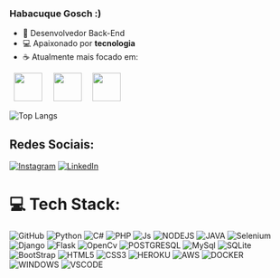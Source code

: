 ### Habacuque Gosch :)
- 👨 Desenvolvedor Back-End
- 💻 Apaixonado por **tecnologia**
- ☕ Atualmente mais focado em:
<div style="display: inline">
  &nbsp;&nbsp;<img width='50' height='50' src="https://cdn.jsdelivr.net/gh/devicons/devicon/icons/python/python-original.svg" />&nbsp;&nbsp;
  &nbsp;&nbsp;<img width='50' height='50' src="https://upload.wikimedia.org/wikipedia/commons/0/0d/C_Sharp_wordmark.svg" />&nbsp;&nbsp;
  &nbsp;&nbsp;<img widht='50' height='50' src="https://www.svgrepo.com/show/452088/php.svg" />&nbsp;&nbsp;
</div> 
<br>

<!--![Habacuque GitHub stats](https://github-readme-stats.vercel.app/api?username=Habacuque-Gosch&show_icons=true&theme=dark)  -->
![Top Langs](https://github-readme-stats.vercel.app/api/top-langs/?username=Habacuque-Gosch&hide_progress=true)

## Redes Sociais:
[![Instagram](https://img.shields.io/badge/Instagram-%23E4405F.svg?logo=Instagram&logoColor=white)](https://www.instagram.com/gosch_tlgd) 
[![LinkedIn](https://img.shields.io/badge/LinkedIn-%230077B5.svg?logo=linkedin&logoColor=white)](https://www.linkedin.com/in/habacuque-gosch-de-oliveira-993b45264/)

# 💻 Tech Stack:

![GitHub](https://img.shields.io/badge/GitHub-100000?style=for-the-badge&logo=github&logoColor=white)
![Python](https://img.shields.io/badge/Python-14354C?style=for-the-badge&logo=python&logoColor=white)
![C#](https://img.shields.io/badge/C%23-239120?style=for-the-badge&logo=c-sharp&logoColor=white)
![PHP](https://img.shields.io/badge/PHP-777BB4?style=for-the-badge&logo=php&logoColor=white)
![Js](https://img.shields.io/badge/JavaScript-323330?style=for-the-badge&logo=javascript&logoColor=F7DF1E)
![NODEJS](https://img.shields.io/badge/Node.js-43853D?style=for-the-badge&logo=node.js&logoColor=white)
![JAVA](https://img.shields.io/badge/Java-ED8B00?style=for-the-badge&logo=java&logoColor=white)
![Selenium](https://img.shields.io/badge/Selenium-%22002E20.svg?style=for-the-badge&logo=selenium&logoColor=white)
![Django](https://img.shields.io/badge/django-%23092E20.svg?style=for-the-badge&logo=django&logoColor=white)
![Flask](https://img.shields.io/badge/Flask-000000?style=for-the-badge&logo=flask&logoColor=white")
![OpenCv](https://img.shields.io/badge/OpenCv-E10F26?style=for-the-badge&logo=opencv&logoColor=white)
![POSTGRESQL](https://img.shields.io/badge/PostgreSQL-316192?style=for-the-badge&logo=postgresql&logoColor=white)
![MySql](https://img.shields.io/badge/MySQL-00000F?style=for-the-badge&logo=mysql&logoColor=white)
![SQLite](https://img.shields.io/badge/sqlite-%2307405e.svg?style=for-the-badge&logo=sqlite&logoColor=white)
![BootStrap](https://img.shields.io/badge/Bootstrap-563D7C?style=for-the-badge&logo=bootstrap&logoColor=white)
![HTML5](https://img.shields.io/badge/HTML5-E34F26?style=for-the-badge&logo=html5&logoColor=white)
![CSS3](https://img.shields.io/badge/CSS-239120?&style=for-the-badge&logo=css3&logoColor=white)
![HEROKU](https://img.shields.io/badge/Heroku-430098?style=for-the-badge&logo=heroku&logoColor=white)
![AWS](https://img.shields.io/badge/Amazon_AWS-232F3E?style=for-the-badge&logo=amazon-aws&logoColor=white)
![DOCKER](https://img.shields.io/badge/Docker-2496ED?style=for-the-badge&logo=docker&logoColor=white)
![WINDOWS](https://img.shields.io/badge/Windows-017AD7?style=for-the-badge&logo=windows&logoColor=white)
![VSCODE](https://img.shields.io/badge/-Visual%20Studio%20Code-333333?style=flat&logo=visual-studio-code&logoColor=007ACC)

<!--![Notion](https://img.shields.io/badge/Notion-%23000000.svg?style=for-the-badge&logo=notion&logoColor=white)


 # 📊 Estatísticas do GitHub:
![](https://github-readme-stats.vercel.app/api/top-langs/?username=VitorAntonioKuhnen&theme=chartreuse-dark&hide_border=true&include_all_commits=false&count_private=false&layout=compact)
 -->
 <!-- # link para imaggens de github
https://github.com/iuricode/readme-template/tree/main/badges-shields
 -->
